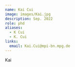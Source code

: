```yaml
---
name: Kai Cui
image: images/Kai.jpg
description: Sep. 2022
role: phd
aliases:
  - K Cui
  - K. Cui
links:
  email: Kai.Cui@mpi-bn.mpg.de
---
```


Kai

